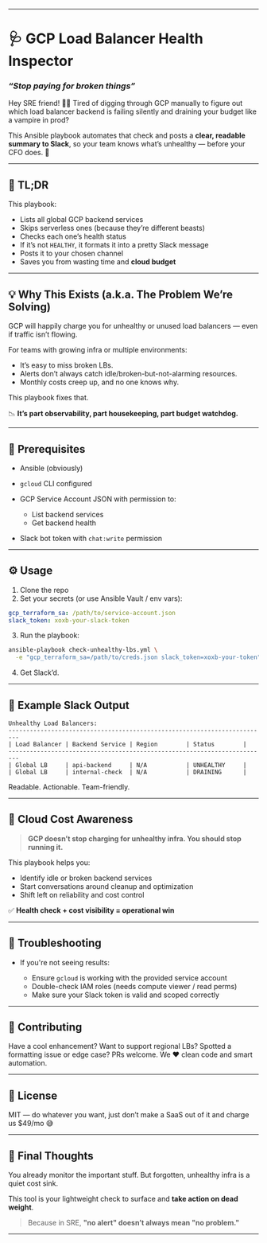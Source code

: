 
---

# 🩺 GCP Load Balancer Health Inspector

### *“Stop paying for broken things”*

Hey SRE friend! 🧑‍🚀
Tired of digging through GCP manually to figure out which load balancer backend is failing silently and draining your budget like a vampire in prod?

This Ansible playbook automates that check and posts a **clear, readable summary to Slack**, so your team knows what’s unhealthy — before your CFO does. 💸

---

## 🚀 TL;DR

This playbook:

* Lists all global GCP backend services
* Skips serverless ones (because they’re different beasts)
* Checks each one’s health status
* If it’s not `HEALTHY`, it formats it into a pretty Slack message
* Posts it to your chosen channel
* Saves you from wasting time and **cloud budget**

---

## 💡 Why This Exists (a.k.a. The Problem We’re Solving)

GCP will happily charge you for unhealthy or unused load balancers — even if traffic isn’t flowing.

For teams with growing infra or multiple environments:

* It’s easy to miss broken LBs.
* Alerts don’t always catch idle/broken-but-not-alarming resources.
* Monthly costs creep up, and no one knows why.

This playbook fixes that.

📉 **It’s part observability, part housekeeping, part budget watchdog.**

---

## 🧰 Prerequisites

* Ansible (obviously)
* `gcloud` CLI configured
* GCP Service Account JSON with permission to:

  * List backend services
  * Get backend health
* Slack bot token with `chat:write` permission

---

## ⚙️ Usage

1. Clone the repo
2. Set your secrets (or use Ansible Vault / env vars):

```yaml
gcp_terraform_sa: /path/to/service-account.json
slack_token: xoxb-your-slack-token
```

3. Run the playbook:

```bash
ansible-playbook check-unhealthy-lbs.yml \
  -e "gcp_terraform_sa=/path/to/creds.json slack_token=xoxb-your-token"
```

4. Get Slack’d.

---

## 🧾 Example Slack Output

```
Unhealthy Load Balancers:
-------------------------------------------------------------------------
| Load Balancer | Backend Service | Region        | Status        |
-------------------------------------------------------------------------
| Global LB     | api-backend     | N/A           | UNHEALTHY     |
| Global LB     | internal-check  | N/A           | DRAINING      |
```

Readable. Actionable. Team-friendly.

---

## 💸 Cloud Cost Awareness

> **GCP doesn’t stop charging for unhealthy infra. You should stop running it.**

This playbook helps you:

* Identify idle or broken backend services
* Start conversations around cleanup and optimization
* Shift left on reliability and cost control

✅ **Health check + cost visibility = operational win**

---

## 🔧 Troubleshooting

* If you're not seeing results:

  * Ensure `gcloud` is working with the provided service account
  * Double-check IAM roles (needs compute viewer / read perms)
  * Make sure your Slack token is valid and scoped correctly

---

## 🤝 Contributing

Have a cool enhancement? Want to support regional LBs?
Spotted a formatting issue or edge case? PRs welcome.
We ❤️ clean code and smart automation.

---

## 📜 License

MIT — do whatever you want, just don’t make a SaaS out of it and charge us \$49/mo 😅

---

## 💬 Final Thoughts

You already monitor the important stuff.
But forgotten, unhealthy infra is a quiet cost sink.

This tool is your lightweight check to surface and **take action on dead weight**.

> Because in SRE, **"no alert" doesn’t always mean "no problem."**

---

